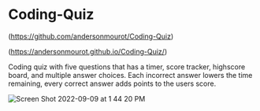 # Coding-Quiz

(https://github.com/andersonmourot/Coding-Quiz)

(https://andersonmourot.github.io/Coding-Quiz/)

Coding quiz with five questions that has a timer, score tracker, highscore board, and multiple answer choices. Each incorrect answer lowers the time remaining, every correct answer adds points to the users score. 

![Screen Shot 2022-09-09 at 1 44 20 PM](https://user-images.githubusercontent.com/109611768/189422163-c20b4735-8344-41a5-ae66-b653105081a2.png)
